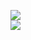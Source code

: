 [![](https://img.shields.io/badge/Made%20With-Github%20Spray-lightgrey.svg?style=for-the-badge&logo=github)](https://github.com/Annihil/github-spray#29562)  
[![](https://i.imgur.com/2DrTn0Z.gif)](https://github.com/Annihil/github-spray)
